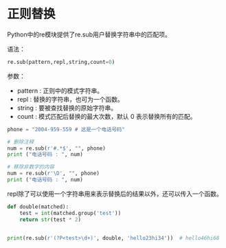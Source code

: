 # 正则替换



Python中的re模块提供了re.sub用户替换字符串中的匹配项。

语法：

```python
re.sub(pattern,repl,string,count=0)
```



参数：

- pattern : 正则中的模式字符串。
- repl : 替换的字符串，也可为一个函数。
- string : 要被查找替换的原始字符串。
- count : 模式匹配后替换的最大次数，默认 0 表示替换所有的匹配。

```python
phone = "2004-959-559 # 这是一个电话号码"

# 删除注释
num = re.sub(r'#.*$', "", phone)
print ("电话号码 : ", num)

# 移除非数字的内容
num = re.sub(r'\D', "", phone)
print ("电话号码 : ", num)
```



repl除了可以使用一个字符串用来表示替换后的结果以外，还可以传入一个函数。

```python
def double(matched):
    test = int(matched.group('test'))
    return str(test * 2)


print(re.sub(r'(?P<test>\d+)', double, 'hello23hi34'))  # hello46hi68
```



